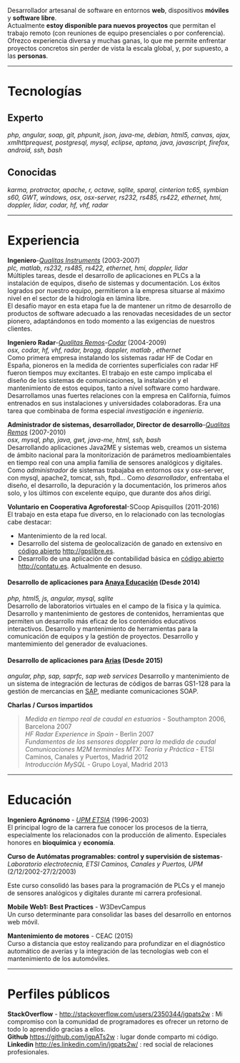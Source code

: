Desarrollador artesanal de software en entornos **web**, dispositivos **móviles** y **software libre**.  
Actualmente **estoy disponible para nuevos proyectos** que permitan el trabajo remoto (con reuniones de equipo presenciales
o por conferencia). Ofrezco experiencia diversa y muchas ganas, lo que me permite enfrentar proyectos concretos sin perder
de vista la escala global, y, por supuesto, a las **personas**.
***
Tecnologías
===========

Experto  
-------  
*php, angular, soap, git, phpunit,  json, java-me, debian, html5, canvas, ajax, xmlhttprequest, postgresql,  mysql, eclipse, aptana, java, javascript, firefox, android, ssh, bash*  

Conocidas
---------
*karma, protractor, apache, r, octave, sqlite, sparql, cinterion tc65, symbian s60, GWT, windows,
osx, osx-server, rs232, rs485, rs422, ethernet, hmi, doppler, lidar, codar, hf, vhf, radar*

***
Experiencia
===========
**Ingeniero**-*[Qualitas Instruments](http://www.qualitasinstruments.com)* (2003-2007)  
*plc, matlab, rs232, rs485, rs422, ethernet, hmi, doppler, lidar*  
Múltiples tareas, desde el desarrollo de aplicaciones en PLCs a la instalación de equipos, diseño de sistemas
y documentación. Los éxitos logrados por nuestro equipo, permitieron a la empresa situarse al máximo nivel en el sector
de la hidrología en lámina libre.  
El desafío mayor en esta etapa fue la de mantener un ritmo de desarrollo de productos de software adecuado a las renovadas
 necesidades de un sector pionero, adaptándonos en todo momento a las exigencias de nuestros clientes.

**Ingeniero Radar**-*[Qualitas Remos](http://www.qualitasremos.com)-[Codar](http://codaros.com/)* (2004-2009)  
*osx, codar, hf, vhf, radar, bragg, doppler, matlab , ethernet*  
Como primera empresa instalando los sistemas radar HF de Codar en España, pioneros en la medida de corrientes superficiales
con radar HF fueron tiempos muy excitantes. El trabajo en este campo implicaba el diseño de los sistemas
de comunicaciones, la instalación y el mantenimiento de estos equipos, tanto a nivel software como hardware. Desarrollamos unas
fuertes relaciones con la empresa en California,  fuimos entrenados en sus instalaciones y universidades colaboradoras. Era una
tarea que combinaba de forma especial *investigación* e *ingeniería*.

**Administrador de sistemas, desarrollador, Director de desarrollo**-*[Qualitas Remos](http://www.qualitasremos.com)* (2007-2010)  
*osx, mysql, php, java, gwt, java-me, html, ssh, bash*  
Desarrollando aplicaciones Java2ME y sistemas web, creamos un sistema de ámbito nacional para la monitorización de parámetros medioambientales
en tiempo real con una amplia familia de sensores analógicos y digitales.  
Como *administrador* de sistemas trabajaba en entornos osx y osx-server, con mysql, apache2, tomcat, ssh, ftpd...
Como *desarrollador*, enfrentaba el diseño, el desarrollo, la depuración y la documentación, los primeros años solo, y los últimos
con excelente equipo, que durante dos años dirigí.  

**Voluntario en Cooperativa Agroforestal**-SCoop Apisquillos (2011-2016)  
El trabajo en esta etapa fue diverso, en lo relacionado con las tecnologías cabe destacar:  
+  Mantenimiento de la red local.  
+ Desarrollo del sistema de geolocalización de ganado en extensivo en [código abierto](https://github.com/jgpATs2w/gpslibre-server) <http://gpslibre.es>.  
+ Desarrollo de una aplicación de contabilidad básica en [código abierto](https://github.com/jgpATs2w/contatu) <http://contatu.es>. Actualmente en desuso.  


#### Desarrollo de aplicaciones para [Anaya Educación](http://www.anayaeducacion.es) (Desde 2014)  

*php, html5, js, angular, mysql, sqlite*  
Desarrollo de laboratorios virtuales en el campo de la física y la química.
Desarrollo y mantenimiento de gestores de contenidos, herramientas que permiten un desarrollo más eficaz de los contenidos educativos interactivos.
Desarrollo y mantenimiento de herramientas para la comunicación de equipos y la gestión de proyectos.
Desarrollo y mantemimiento del generador de evaluaciones.

#### Desarrollo de aplicaciones para [Arias](http://arias.es/)   (Desde 2015)

*angular, php, sap, saprfc, sap web services*
Desarrollo y mantenimiento de un sistema de integración de lecturas de códigos de barras GS1-128 para la gestión de mercancias en [SAP](https://es.wikipedia.org/wiki/SAP_Business_Suite), mediante comunicaciones SOAP.

**Charlas / Cursos impartidos**  
>*Medida en tiempo real de caudal en estuarios* - Southampton 2006, Barcelona 2007  
>*HF Radar Experience in Spain* - Berlin 2007  
>*Fundamentos de los sensores doppler para la medida de caudal*  
>*Comunicaciones M2M terminales MTX: Teoría y Práctica* - ETSI Caminos, Canales y Puertos, Madrid 2012  
>*Introducción MySQL* - Grupo Loyal, Madrid 2013

***

Educación
=========
**Ingeniero Agrónomo** - *[UPM ETSIA](http://www.etsia.upm.es/portal/site/ETSIAgronomos)* (1996-2003)  
El principal logro de la carrera fue conocer los procesos de la tierra, especialmente los relacionados con la producción
de alimento. Especiales honores en **bioquímica** y **economía**.    

**Curso de Autómatas programables: control y supervisión de sistemas**-*Laboratorio electrotecnia, ETSI Caminos, Canales y Puertos, UPM* (2/12/2002-27/2/2003)  

Este curso consolidó las bases para la programación de PLCs y el manejo de sensores analógicos y digitales durante mi carrera profesional.  

**Mobile Web1: Best Practices** - W3DevCampus  
Un curso determinante para consolidar las bases del desarrollo en entornos web móvil.

**Mantenimiento de motores** - CEAC (2015)  
Curso a distancia que estoy realizando para profundizar en el diagnóstico automático de averías y la integración de las tecnologías web con el mantenimiento de los automóviles.


***
Perfiles públicos
=================
**StackOverflow** - <http://stackoverflow.com/users/2350344/jgpats2w> : Mi compromiso con la comunidad de programadores es ofrecer un retorno de todo lo aprendido gracias a ellos.  
**Github** <https://github.com/jgpATs2w> : lugar donde comparto mi código.  
**Linkedin** <http://es.linkedin.com/in/jgpats2w/> : red social de relaciones profesionales.
